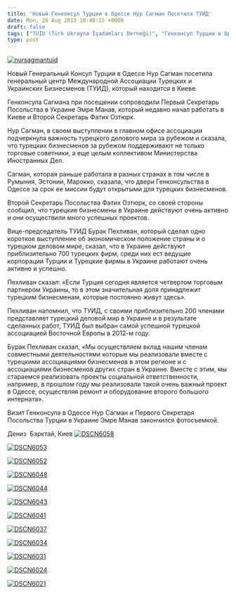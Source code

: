 ```yaml
---
title: 'Новый Генконсул Турции в Одессе Нур Сагман Посетила ТУИД'
date: Mon, 26 Aug 2013 10:48:15 +0000
draft: false
tags: ["TUİD (Türk Ukrayna İşadamları Derneği)", "Генконсул Турции в Одессе", "Нур Сагман", "ТУИД", "Турецкое Посольство", "Эмре манав"]
type: post
---
```


[![nursagmantuid](http://burakpehlivan.org/wp-content/uploads/2013/08/nursagmantuid.jpg)](http://burakpehlivan.org/1752/%d0%bd%d0%be%d0%b2%d1%8b%d0%b9-%d0%b3%d0%b5%d0%bd%d0%ba%d0%be%d0%bd%d1%81%d1%83%d0%bb-%d1%82%d1%83%d1%80%d1%86%d0%b8%d0%b8-%d0%b2-%d0%be%d0%b4%d0%b5%d1%81%d1%81%d0%b5-%d0%bd%d1%83%d1%80-%d1%81%d0%b0/nursagmantuid/)

Новый Генеральный Консул Турции в Одессе Нур Сагман посетила генеральный центр Международной Ассоциации Турецких и Украинских Бизнесменов (ТУИД), который находится в Киеве.

Генконсула Сагмана при посещении сопроводили Первый Секретарь Посольства в Украине Эмре Манав, который недавно начал работать в Киеве и Второй Секретарь Фатих Озтюрк.

Нур Сагман, в своем выступлении в главном офисе ассоциации подчеркнула важность турецкого делового мира за рубежом и сказала, что турецких бизнесменов за рубежом поддерживают не только торговые советники, а еще целым коллективом Министерства Иностранных Дел.

Сагман, которая раньше работала в разных странах в том числе в Румыния, Эстонии, Марокко, сказала, что двери Генконсульства в Одессе за срок ее миссии будут открытыми для турецких бизнесменов.

Второй Секретарь Посольства Фатих Озтюрк, со своей стороны сообщил, что турецкие бизнесмены в Украине действуют очень активно и они осуществили много успешных проектов.

Вице-председатель ТУИД Бурак Пехливан, который сделал одно короткое выступление об экономическом положение страны и о турецком деловом мире, сказал, что в Украине действуют приблизительно 700 турецких фирм, среди них ест ведущие корпорации Турции и Турецкие фирмы в Украине работают очень активно и успешно.

Пехливан сказал: «Если Турция сегодня является четвертом торговым партнером Украины, то в этом значительная доля принадлежит турецким бизнесменам, которые постоянно живут здесь».

Пехливан напомнил, что ТУИД, с своими приблизительно 200 членами представляет турецкий деловой мир в Украине и в результате сделанных работ, ТУИД был выбран самой успешной турецкой ассоциацией Восточной Европы в 2012-м году.

Бурак Пехливан сказал, «Мы осуществляем вклад нашим членам совместными деятельностями которые мы реализовали вместе с турецкими ассоциациями бизнесменов в этом регионе и с ассоциациями бизнесменов других стран в Украине. Вместе с этим, мы стараемся реализовать проекты социальной ответственности, например, в прошлом году мы реализовали такой очень важный проект в Одессе, осуществляя ремонт и оборудование второго большого интерната».

Визит Генконсула в Одессе Нур Сагман и Первого Секретаря Посольства Турции в Украине Эмре Манав закончился фотосъемкой.

Дениз  Бэрктай, Киев
[![DSCN6058](http://burakpehlivan.org/wp-content/uploads/2013/08/DSCN6058.jpg)](http://burakpehlivan.org/1723/turkiyenin-yeni-odesa-baskonsolosu-nur-sagman-tuide-tanisma-ziyareti-gerceklestirdi/dscn6058/)

[![DSCN6053](http://burakpehlivan.org/wp-content/uploads/2013/08/DSCN6053.jpg)](http://burakpehlivan.org/1723/turkiyenin-yeni-odesa-baskonsolosu-nur-sagman-tuide-tanisma-ziyareti-gerceklestirdi/dscn6053/)

[![DSCN6052](http://burakpehlivan.org/wp-content/uploads/2013/08/DSCN6052.jpg)](http://burakpehlivan.org/1723/turkiyenin-yeni-odesa-baskonsolosu-nur-sagman-tuide-tanisma-ziyareti-gerceklestirdi/dscn6052/)

[![DSCN6048](http://burakpehlivan.org/wp-content/uploads/2013/08/DSCN6048.jpg)](http://burakpehlivan.org/1723/turkiyenin-yeni-odesa-baskonsolosu-nur-sagman-tuide-tanisma-ziyareti-gerceklestirdi/dscn6048/)

[![DSCN6044](http://burakpehlivan.org/wp-content/uploads/2013/08/DSCN6044.jpg)](http://burakpehlivan.org/1723/turkiyenin-yeni-odesa-baskonsolosu-nur-sagman-tuide-tanisma-ziyareti-gerceklestirdi/dscn6044/)

[![DSCN6043](http://burakpehlivan.org/wp-content/uploads/2013/08/DSCN6043.jpg)](http://burakpehlivan.org/1723/turkiyenin-yeni-odesa-baskonsolosu-nur-sagman-tuide-tanisma-ziyareti-gerceklestirdi/dscn6043/)

[![DSCN6041](http://burakpehlivan.org/wp-content/uploads/2013/08/DSCN6041.jpg)](http://burakpehlivan.org/1723/turkiyenin-yeni-odesa-baskonsolosu-nur-sagman-tuide-tanisma-ziyareti-gerceklestirdi/dscn6041/)

[![DSCN6037](http://burakpehlivan.org/wp-content/uploads/2013/08/DSCN6037.jpg)](http://burakpehlivan.org/1723/turkiyenin-yeni-odesa-baskonsolosu-nur-sagman-tuide-tanisma-ziyareti-gerceklestirdi/dscn6037/)

[![DSCN6034](http://burakpehlivan.org/wp-content/uploads/2013/08/DSCN6034.jpg)](http://burakpehlivan.org/1723/turkiyenin-yeni-odesa-baskonsolosu-nur-sagman-tuide-tanisma-ziyareti-gerceklestirdi/dscn6034/)

[![DSCN6031](http://burakpehlivan.org/wp-content/uploads/2013/08/DSCN6031.jpg)](http://burakpehlivan.org/1723/turkiyenin-yeni-odesa-baskonsolosu-nur-sagman-tuide-tanisma-ziyareti-gerceklestirdi/dscn6031/)

[![DSCN6024](http://burakpehlivan.org/wp-content/uploads/2013/08/DSCN6024.jpg)](http://burakpehlivan.org/1723/turkiyenin-yeni-odesa-baskonsolosu-nur-sagman-tuide-tanisma-ziyareti-gerceklestirdi/dscn6024/)

[![DSCN6021](http://burakpehlivan.org/wp-content/uploads/2013/08/DSCN6021.jpg)](http://burakpehlivan.org/1723/turkiyenin-yeni-odesa-baskonsolosu-nur-sagman-tuide-tanisma-ziyareti-gerceklestirdi/dscn6021/)